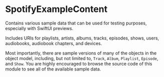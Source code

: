 # SpotifyExampleContent

Contains various sample data that can be used for testing purposes, especially with SwiftUI previews.

Includes URIs for playlists, artists, albums, tracks, episodes, shows, users, audiobooks, audiobook chapters, and devices.

Most importantly, there are sample versions of many of the objects in the object model, including, but not limited to, `Track`, `Album`, `Playlist`, `Episode`, and `Show`. You are highly encouraged to browse the source code of this module to see all of the available sample data.
